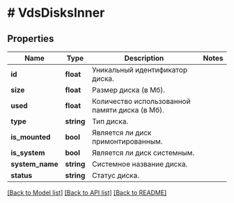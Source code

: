 # # VdsDisksInner

## Properties

Name | Type | Description | Notes
------------ | ------------- | ------------- | -------------
**id** | **float** | Уникальный идентификатор диска. |
**size** | **float** | Размер диска (в Мб). |
**used** | **float** | Количество использованной памяти диска (в Мб). |
**type** | **string** | Тип диска. |
**is_mounted** | **bool** | Является ли диск примонтированным. |
**is_system** | **bool** | Является ли диск системным. |
**system_name** | **string** | Системное название диска. |
**status** | **string** | Статус диска. |

[[Back to Model list]](../../README.md#models) [[Back to API list]](../../README.md#endpoints) [[Back to README]](../../README.md)
